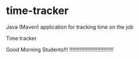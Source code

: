 # time-tracker
Java (Maven) application for tracking time on the job

Time tracker

Good Morning Students!!! !!!!!!!!!!!!!!!!!!!!!!!!!!!!!!
